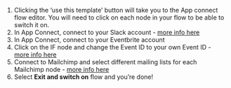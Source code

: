 1. Clicking the ‘use this template’ button will take you to the App connect flow editor. You will need to click on each node in your flow to be able to switch it on. 
1. In App Connect, connect to your Slack account - [more info here](https://developer.ibm.com/integration/docs/app-connect/how-to-guides-for-apps/use-ibm-app-connect-slack/) 
1. In App Connect, connect to your Eventbrite account 
1. Click on the IF node and change the Event ID to your own Event ID - [more info here](https://developer.ibm.com/integration/docs/app-connect/how-to-guides-for-apps/use-ibm-app-connect-eventbrite/) 
1. Connect to Mailchimp and select different mailing lists for each Mailchimp node - [more info here](https://developer.ibm.com/integration/docs/app-connect/how-to-guides-for-apps/use-ibm-app-connect-mailchimp/)
1. Select **Exit and switch on** flow and you’re done!
